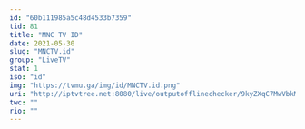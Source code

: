```yaml
---
id: "60b111985a5c48d4533b7359"
tid: 81
title: "MNC TV ID"
date: 2021-05-30
slug: "MNCTV.id"
group: "LiveTV"
stat: 1
iso: "id"
img: "https://tvmu.ga/img/id/MNCTV.id.png"
uri: "http://iptvtree.net:8080/live/outputofflinechecker/9kyZXqC7MwVbkMnJmf/165054.m3u8"
twc: ""
rio: ""
---
```

